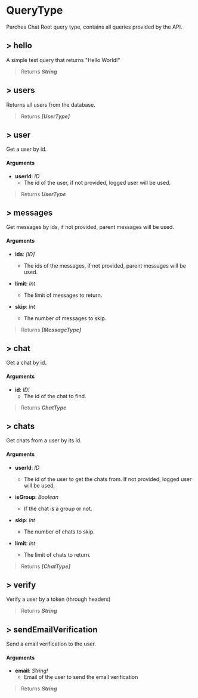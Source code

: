 # QueryType

Parches Chat Root query type, contains all queries provided by the API.

## > hello

A simple test query that returns "Hello World!"

> Returns _**String**_

## > users

Returns all users from the database.

> Returns _**[UserType]**_

## > user

Get a user by id.

#### Arguments

- **userId**: _ID_
   - The id of the user, if not provided, logged user will be used.

> Returns _**UserType**_

## > messages

Get messages by ids, if not provided, parent messages will be used.

#### Arguments

- **ids**: _[ID]_
   - The ids of the messages, if not provided, parent messages will be used.

- **limit**: _Int_
   - The limit of messages to return.

- **skip**: _Int_
   - The number of messages to skip.

> Returns _**[MessageType]**_

## > chat

Get a chat by id.

#### Arguments

- **id**: _ID!_
   - The id of the chat to find.

> Returns _**ChatType**_

## > chats

Get chats from a user by its id.

#### Arguments

- **userId**: _ID_
   - The id of the user to get the chats from. If not provided, logged user will be used.

- **isGroup**: _Boolean_
   - If the chat is a group or not.

- **skip**: _Int_
   - The number of chats to skip.

- **limit**: _Int_
   - The limit of chats to return.

> Returns _**[ChatType]**_

## > verify

Verify a user by a token (through headers)

> Returns _**String**_

## > sendEmailVerification

Send a email verification to the user.

#### Arguments

- **email**: _String!_
   - Email of the user to send the email verification

> Returns _**String**_

